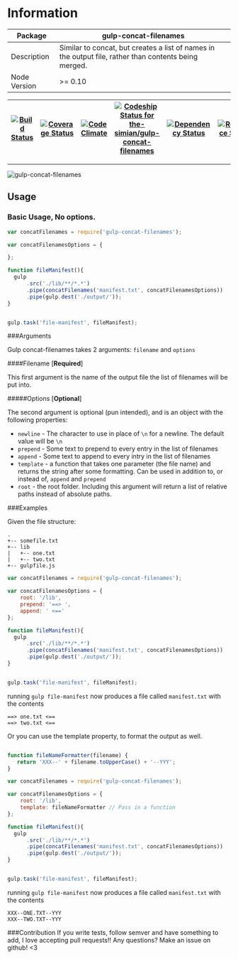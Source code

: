 


# Information

| Package      | gulp-concat-filenames                                                                                |
|-|-|
| Description  | Similar to concat, but creates a list of names in the output file, rather than contents being merged.|
| Node Version | >= 0.10                                                                                              |

| [![Build Status](https://travis-ci.org/the-simian/gulp-concat-filenames.svg?branch=master)](https://travis-ci.org/the-simian/gulp-concat-filenames) | [![Coverage Status](https://coveralls.io/repos/the-simian/gulp-concat-filenames/badge.png?branch=coveralls)](https://coveralls.io/r/the-simian/gulp-concat-filenames?branch=coveralls) | [![Code Climate](https://codeclimate.com/github/the-simian/gulp-concat-filenames/badges/gpa.svg)](https://codeclimate.com/github/the-simian/gulp-concat-filenames) | [![Codeship Status for the-simian/gulp-concat-filenames](https://app.codeship.com/projects/b7aaf400-3b02-0132-083a-261a2707f8ca/status?branch=master)](https://app.codeship.com/projects/42521) | [![Dependency Status](https://david-dm.org/the-simian/gulp-concat-filenames.svg)](https://david-dm.org/the-simian/gulp-concat-filenames) | [![Reference Status](https://www.versioneye.com/nodejs/gulp-concat-filenames/reference_badge.svg?style=flat)](https://www.versioneye.com/nodejs/gulp-concat-filenames/references) |
|-|-|-|-|-|-|
---

![gulp-concat-filenames](https://cloud.githubusercontent.com/assets/954596/12309992/609d63da-ba13-11e5-8698-b06ea035f07b.png)


## Usage

### Basic Usage, No options.
```js
var concatFilenames = require('gulp-concat-filenames');

var concatFilenamesOptions = {

};

function fileManifest(){
  gulp
      .src('./lib/**/*.*')
      .pipe(concatFilenames('manifest.txt', concatFilenamesOptions))
      .pipe(gulp.dest('./output/'));
}


gulp.task('file-manifest', fileManifest);

```

###Arguments

Gulp concat-filenames takes 2 arguments: `filename` and `options`

####Filename [**Required**]

 This first argument is the name of the output file the list of filenames will be put into.

#####Options [**Optional**]

The second argument is optional (pun intended), and is an object with the following properties:

- `newline` - The character to use in place of `\n` for a newline. The default value will be `\n`
- `prepend` - Some text to prepend to every entry in the list of filenames
- `append` - Some text to append to every intry in the list of filenames
- `template` - a function that takes one parameter (the file name) and returns the string after some formatting. Can be used in addition to, or instead of, `append` and `prepend`
- `root` - the root folder. Including this argument will return a list of relative paths instead of absolute paths.


###Examples

Given the file structure:

```
.
+-- somefile.txt
+-- lib
|   +-- one.txt
|   +-- two.txt
+-- gulpfile.js

```



```js
var concatFilenames = require('gulp-concat-filenames');

var concatFilenamesOptions = {
    root: '/lib',
    prepend: '==> ',
    append: ' <=='
};

function fileManifest(){
  gulp
      .src('./lib/**/*.*')
      .pipe(concatFilenames('manifest.txt', concatFilenamesOptions))
      .pipe(gulp.dest('./output/'));
}


gulp.task('file-manifest', fileManifest);
```

running `gulp file-manifest` now produces a file called `manifest.txt` with the contents

```
==> one.txt <==
==> two.txt <==

```

Or you can use the template property, to format the output as well.
```js

function fileNameFormatter(filename) {
   return 'XXX--' + filename.toUpperCase() + '--YYY';
}

var concatFilenames = require('gulp-concat-filenames');

var concatFilenamesOptions = {
    root: '/lib',
    template: fileNameFormatter // Pass in a function
};

function fileManifest(){
  gulp
      .src('./lib/**/*.*')
      .pipe(concatFilenames('manifest.txt', concatFilenamesOptions))
      .pipe(gulp.dest('./output/'));
}


gulp.task('file-manifest', fileManifest);
```

running `gulp file-manifest` now produces a file called `manifest.txt` with the contents

```
XXX--ONE.TXT--YYY
XXX--TWO.TXT--YYY

```

###Contribution
If you write tests, follow semver and have something to add, I love accepting pull requests!! Any questions? Make an issue on github! <3
